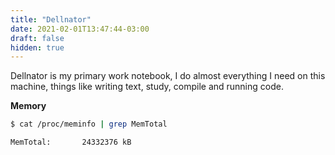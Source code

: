 ```yaml
---
title: "Dellnator"
date: 2021-02-01T13:47:44-03:00
draft: false
hidden: true
---
```


Dellnator is my primary work notebook, I do almost everything I need on this machine, things like
writing text, study, compile and running code.


**Memory**
```bash
$ cat /proc/meminfo | grep MemTotal

MemTotal:       24332376 kB
```
